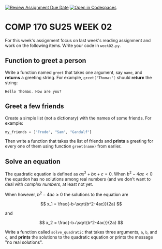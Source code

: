 [![Review Assignment Due Date](https://classroom.github.com/assets/deadline-readme-button-22041afd0340ce965d47ae6ef1cefeee28c7c493a6346c4f15d667ab976d596c.svg)](https://classroom.github.com/a/jw4FdbL-)
[![Open in Codespaces](https://classroom.github.com/assets/launch-codespace-2972f46106e565e64193e422d61a12cf1da4916b45550586e14ef0a7c637dd04.svg)](https://classroom.github.com/open-in-codespaces?assignment_repo_id=19731068)
# COMP 170 SU25 WEEK 02

For this week's assignment focus on last week's reading assignment and work on the following items. Write your code in `week02.py`.

## Function to greet a person

Write a function named `greet` that takes one argument, say `name`, and **returns** a greeting string. For example, `greet("Thomas")` should **return** the string:
```
Hello Thomas. How are you?
```

## Greet a few friends

Create a simple list (not a dictionary) with the names of some friends. For example:
```python
my_friends = ["Frodo", "Sam", "Gandalf"]
```
Then write a function that takes the list of friends and **prints** a greeting for every one of them using function `greet(name)` from earlier.

## Solve an equation

The quadratic equation is defined as $ax^2+bx+c=0$. When $b^2-4ac< 0$ the equation has no solutions among real numbers (and we don't want to deal with *complex numbers,* at least not yet. 

When however,  $b^2-4ac\geq 0$ the solutions to the equation are

$$
x_1 = \frac{-b-\sqrt{b^2-4ac}}{2a}
$$

and

$$
x_2 = \frac{-b+\sqrt{b^2-4ac}}{2a}
$$

Write a function called `solve_quadratic` that takes three arguments, `a`, `b`, and `c`, and **prints** the solutions to the quadratic equation or prints the message "no real solutions".
